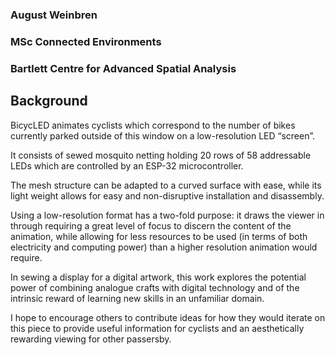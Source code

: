 ### August Weinbren
### MSc Connected Environments
### Bartlett Centre for Advanced Spatial Analysis

## Background

BicycLED animates cyclists which correspond to the number of bikes currently parked outside of this window on a low-resolution LED “screen”.

It consists of sewed mosquito netting holding
20 rows of 58 addressable LEDs which are 
controlled by an ESP-32 microcontroller.

The mesh structure can be adapted to a curved surface with ease, while its light weight allows for easy and non-disruptive installation and disassembly.

Using a low-resolution format has a two-fold purpose: it draws the viewer in through requiring a great level of focus to discern the content of the animation, while allowing for less resources to be used (in terms of both electricity and computing power) than a higher resolution animation would require.

In sewing a display for a digital artwork, this work explores the potential power of combining analogue crafts with digital technology and of the intrinsic reward of learning new skills in an unfamiliar domain.

I hope to encourage others to contribute ideas for how they would iterate on this piece to provide useful information for cyclists and an aesthetically rewarding viewing for other passersby.

